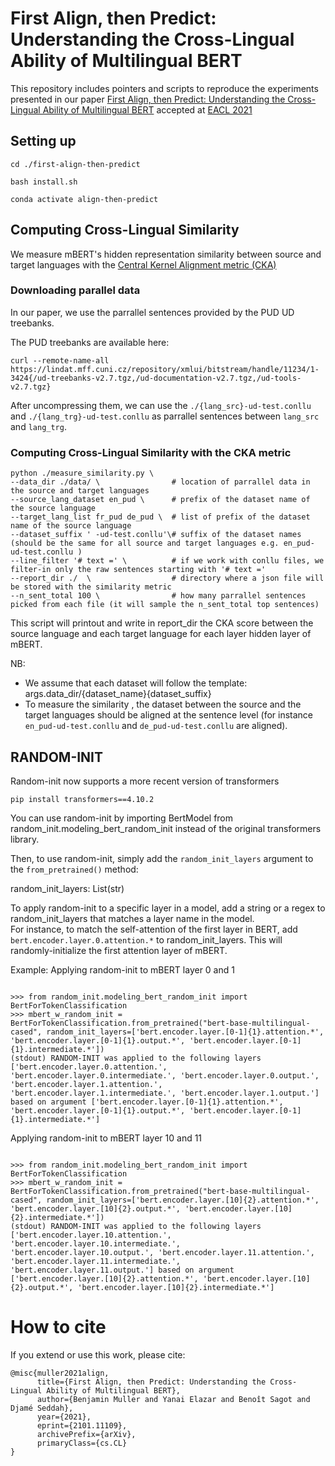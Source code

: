 # First Align, then Predict: Understanding the Cross-Lingual Ability of Multilingual BERT 

This repository includes pointers and scripts to reproduce the experiments presented in our paper [First Align, then Predict: Understanding the Cross-Lingual Ability of Multilingual BERT](https://arxiv.org/abs/2101.11109) accepted at [EACL 2021](https://2021.eacl.org/)


## Setting up 

`cd ./first-align-then-predict`

`bash install.sh` 

`conda activate align-then-predict` 

## Computing Cross-Lingual Similarity  

We measure mBERT's hidden representation similarity between source and target languages with the [Central Kernel Alignment metric (CKA)](https://arxiv.org/abs/1905.00414) 

### Downloading parallel data

In our paper, we use the parrallel sentences provided by the PUD UD treebanks.  

The PUD treebanks are available here: 

`curl --remote-name-all https://lindat.mff.cuni.cz/repository/xmlui/bitstream/handle/11234/1-3424{/ud-treebanks-v2.7.tgz,/ud-documentation-v2.7.tgz,/ud-tools-v2.7.tgz}`

After uncompressing them, we can use the `./{lang_src}-ud-test.conllu` and `./{lang_trg}-ud-test.conllu` as parrallel sentences between `lang_src` and `lang_trg`. 


### Computing Cross-Lingual Similarity with the CKA metric 


```
python ./measure_similarity.py \
--data_dir ./data/ \                # location of parrallel data in the source and target languages
--source_lang_dataset en_pud \      # prefix of the dataset name of the source language
--target_lang_list fr_pud de_pud \  # list of prefix of the dataset name of the source language
--dataset_suffix ' -ud-test.conllu'\# suffix of the dataset names (should be the same for all source and target languages e.g. en_pud-ud-test.conllu )
--line_filter '# text =' \          # if we work with conllu files, we filter-in only the raw sentences starting with '# text =' 
--report_dir ./  \                  # directory where a json file will be stored with the similarity metric
--n_sent_total 100 \                # how many parrallel sentences picked from each file (it will sample the n_sent_total top sentences)
```

This script will printout and write in report_dir the CKA score between the source language and each target language for each layer hidden layer of mBERT. 


NB: 
- We assume that each dataset will follow the template: args.data_dir/{dataset_name}{dataset_suffix}
- To measure the similarity , the dataset between the source and the target languages should be aligned at the sentence level (for instance `en_pud-ud-test.conllu` and `de_pud-ud-test.conllu` are aligned). 


## RANDOM-INIT

Random-init now supports a more recent version of transformers

`pip install transformers==4.10.2`  

You can use random-init by importing BertModel from random_init.modeling_bert_random_init instead of the original transformers library. 
  
Then, to use random-init, simply add the `random_init_layers` argument to the `from_pretrained()` method: 

 
random_init_layers: List(str)

To apply random-init to a specific layer in a model, add a string or a regex to random_init_layers that matches a layer name in the model.    
For instance, to match the self-attention of the first layer in BERT, add `bert.encoder.layer.0.attention.*` to random_init_layers. This will randomly-initialize the first attention layer of mBERT.


Example: Applying random-init to mBERT layer 0 and 1
```
                                                          					 
>>> from random_init.modeling_bert_random_init import BertForTokenClassification
>>> mbert_w_random_init = BertForTokenClassification.from_pretrained("bert-base-multilingual-cased", random_init_layers=['bert.encoder.layer.[0-1]{1}.attention.*', 'bert.encoder.layer.[0-1]{1}.output.*', 'bert.encoder.layer.[0-1]{1}.intermediate.*'])
(stdout) RANDOM-INIT was applied to the following layers ['bert.encoder.layer.0.attention.', 'bert.encoder.layer.0.intermediate.', 'bert.encoder.layer.0.output.', 'bert.encoder.layer.1.attention.', 'bert.encoder.layer.1.intermediate.', 'bert.encoder.layer.1.output.'] based on argument ['bert.encoder.layer.[0-1]{1}.attention.*', 'bert.encoder.layer.[0-1]{1}.output.*', 'bert.encoder.layer.[0-1]{1}.intermediate.*']			  
```

Applying random-init to mBERT layer 10 and 11
```
                                                          					 
>>> from random_init.modeling_bert_random_init import BertForTokenClassification
>>> mbert_w_random_init = BertForTokenClassification.from_pretrained("bert-base-multilingual-cased", random_init_layers=['bert.encoder.layer.[10]{2}.attention.*', 'bert.encoder.layer.[10]{2}.output.*', 'bert.encoder.layer.[10]{2}.intermediate.*'])
(stdout) RANDOM-INIT was applied to the following layers ['bert.encoder.layer.10.attention.', 'bert.encoder.layer.10.intermediate.', 'bert.encoder.layer.10.output.', 'bert.encoder.layer.11.attention.', 'bert.encoder.layer.11.intermediate.', 'bert.encoder.layer.11.output.'] based on argument ['bert.encoder.layer.[10]{2}.attention.*', 'bert.encoder.layer.[10]{2}.output.*', 'bert.encoder.layer.[10]{2}.intermediate.*']
```





# How to cite 

If you extend or use this work, please cite:

```
@misc{muller2021align,
      title={First Align, then Predict: Understanding the Cross-Lingual Ability of Multilingual BERT}, 
      author={Benjamin Muller and Yanai Elazar and Benoît Sagot and Djamé Seddah},
      year={2021},
      eprint={2101.11109},
      archivePrefix={arXiv},
      primaryClass={cs.CL}
}
```